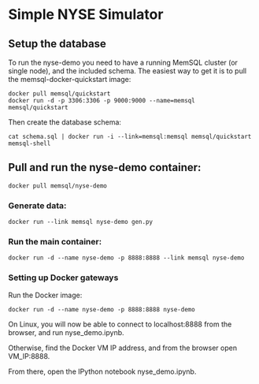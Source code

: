 # Simple NYSE Simulator

## Setup the database

To run the nyse-demo you need to have a running MemSQL cluster (or single
node), and the included schema. The easiest way to get it is to pull the memsql-docker-quickstart image:

```
docker pull memsql/quickstart
docker run -d -p 3306:3306 -p 9000:9000 --name=memsql memsql/quickstart
```

Then create the database schema:

```
cat schema.sql | docker run -i --link=memsql:memsql memsql/quickstart memsql-shell
```

## Pull and run the nyse-demo container:
```
docker pull memsql/nyse-demo
```

### Generate data:

```
docker run --link memsql nyse-demo gen.py
```

### Run the main container:

```
docker run -d --name nyse-demo -p 8888:8888 --link memsql nyse-demo
```

### Setting up Docker gateways

Run the Docker image:
```
docker run -d --name nyse-demo -p 8888:8888 nyse-demo
```

On Linux, you will now be able to connect to localhost:8888 from the browser, and run nyse_demo.ipynb.

Otherwise, find the Docker VM IP address, and from the browser open VM_IP:8888.

From there, open the IPython notebook nyse_demo.ipynb.
